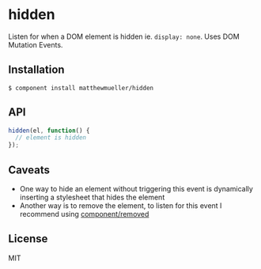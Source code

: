 
# hidden

  Listen for when a DOM element is hidden ie. `display: none`. Uses DOM Mutation Events.

## Installation

    $ component install matthewmueller/hidden

## API

```js
hidden(el, function() {
  // element is hidden
});
```

## Caveats

* One way to hide an element without triggering this event is dynamically inserting a stylesheet that hides the element
* Another way is to remove the element, to listen for this event I recommend using [component/removed](https://github.com/component/removed)

## License

  MIT
